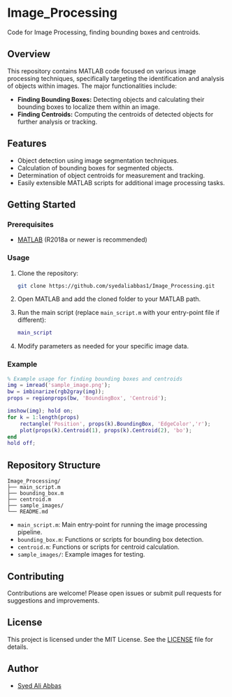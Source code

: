# Image_Processing

Code for Image Processing, finding bounding boxes and centroids.

## Overview

This repository contains MATLAB code focused on various image processing techniques, specifically targeting the identification and analysis of objects within images. The major functionalities include:

- **Finding Bounding Boxes:** Detecting objects and calculating their bounding boxes to localize them within an image.
- **Finding Centroids:** Computing the centroids of detected objects for further analysis or tracking.

## Features

- Object detection using image segmentation techniques.
- Calculation of bounding boxes for segmented objects.
- Determination of object centroids for measurement and tracking.
- Easily extensible MATLAB scripts for additional image processing tasks.

## Getting Started

### Prerequisites

- [MATLAB](https://www.mathworks.com/products/matlab.html) (R2018a or newer is recommended)

### Usage

1. Clone the repository:

    ```bash
    git clone https://github.com/syedaliabbas1/Image_Processing.git
    ```

2. Open MATLAB and add the cloned folder to your MATLAB path.

3. Run the main script (replace `main_script.m` with your entry-point file if different):

    ```matlab
    main_script
    ```

4. Modify parameters as needed for your specific image data.

### Example

```matlab
% Example usage for finding bounding boxes and centroids
img = imread('sample_image.png');
bw = imbinarize(rgb2gray(img));
props = regionprops(bw, 'BoundingBox', 'Centroid');

imshow(img); hold on;
for k = 1:length(props)
    rectangle('Position', props(k).BoundingBox, 'EdgeColor','r');
    plot(props(k).Centroid(1), props(k).Centroid(2), 'bo');
end
hold off;
```

## Repository Structure

```
Image_Processing/
├── main_script.m
├── bounding_box.m
├── centroid.m
├── sample_images/
└── README.md
```

- `main_script.m`: Main entry-point for running the image processing pipeline.
- `bounding_box.m`: Functions or scripts for bounding box detection.
- `centroid.m`: Functions or scripts for centroid calculation.
- `sample_images/`: Example images for testing.

## Contributing

Contributions are welcome! Please open issues or submit pull requests for suggestions and improvements.

## License

This project is licensed under the MIT License. See the [LICENSE](LICENSE) file for details.

## Author

- [Syed Ali Abbas](https://github.com/syedaliabbas1)
